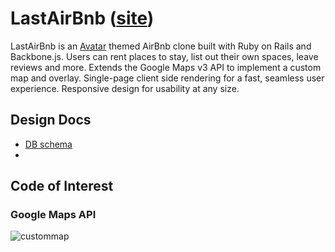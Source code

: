 # LastAirBnb ([site][site])
LastAirBnb is an [Avatar][avatarwiki] themed AirBnb clone built with Ruby on Rails and Backbone.js. Users can rent places to stay, list out their own spaces, leave reviews and more. 
Extends the Google Maps v3 API to implement a custom map and overlay.
Single-page client side rendering for a fast, seamless user experience.
Responsive design for usability at any size.

[site]: http://lastairbnb.com
[avatarwiki]: http://en.wikipedia.org/wiki/Avatar:_The_Last_Airbender

## Design Docs
* [DB schema][schema]
* 

[schema]: ./docs/schema.md


## Code of Interest

### Google Maps API

![custommap](https://s3-us-west-1.amazonaws.com/lastairbnb/github/custommap)
